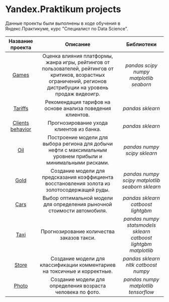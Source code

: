# Yandex.Praktikum projects
Данные проекты были выполнены в ходе обучения в Яндекс.Практикуме, курс "Специалист по Data Science".

| Название проекта |                                                                              Описание                                                                              |                              Библиотеки                             |
|:----------------:|:------------------------------------------------------------------------------------------------------------------------------------------------------------------:|:-------------------------------------------------------------------:|
|       [Games](https://github.com/ssppnnkk/yandex-praktikum-projects/tree/master/cars)      | Оценка влияния платформы, жанра игры, рейтингов от пользователей, рейтингов от критиков, возрастных ограничений, регионов дистрибуции на уровень продаж видеоигр.  |              *pandas  scipy  numpy  matplotlib  seaborn*              |
|      [Tariffs](https://github.com/ssppnnkk/yandex-praktikum-projects/tree/master/tariffs)     | Рекомендация тарифов на основе анализа поведения клиентов.                                                                                                         |                           *pandas  sklearn*                           |
| [Clients behavior](https://github.com/ssppnnkk/yandex-praktikum-projects/tree/master/clients_behavior) | Прогнозирование ухода клиентов из банка.                                                                                                                           |                           *pandas   sklearn*                          |
|        [Oil](https://github.com/ssppnnkk/yandex-praktikum-projects/tree/master/oil)       | Построение модели для выбора региона для добычи нефти с максимальным уровнем прибыли и минимальными рисками.                                                       |                    *pandas  numpy  scipy  sklearn*                    |
|       [Gold](https://github.com/ssppnnkk/yandex-praktikum-projects/tree/master/gold)       | Создание модели для предсказания коэффициента восстановления золота  из золотосодержащей руды.                                                                     |          *pandas  numpy  scipy  matplotlib  seaborn  sklearn*         |
|       [Cars](https://github.com/ssppnnkk/yandex-praktikum-projects/tree/master/cars)       | Выбор оптимальной модели для определения рыночной стоимости автомобиля.                                                                                            |                 *pandas  sklearn  catboost  lightgbm*                 |
|       [Taxi](https://github.com/ssppnnkk/yandex-praktikum-projects/tree/master/taxi)       | Прогнозирование количества заказов такси.                                                                                                                          | *pandas  numpy  statsmodels  sklearn  catboost  lightgbm  matplotlib* |
|       [Store](https://github.com/ssppnnkk/yandex-praktikum-projects/tree/master/store)      | Создание модели для классификации комментариев на токсичные и корректные.                                                                                          |                *pandas  sklearn  nltk  catboost  numpy*               |
|       [Photo](https://github.com/ssppnnkk/yandex-praktikum-projects/tree/master/photo)      | Создание модели для определения возраста человека по фото.                                                                                                         |                *pandas  numpy  matplotlib  tensorflow*                |
